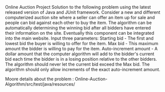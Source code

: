 Online Auction Project
Solution to the following problem using the latest released version of Java and JUnit framework.
Consider a new and different computerized auction site where a seller can offer an item up for sale and people can bid against each other to buy the item. The algorithm can be automatically determining the winning bid after all bidders have entered their information on the site. Eventually this component can be integrated into the main website.
Input three parameters:
Starting bid - The first and lowest bid the buyer is willing to offer for the item.
Max bid - This maximum amount the bidder is willing to pay for the item.
Auto-increment amount - A dollar amount that the computer algorithm will add to the bidder's current bid each time the bidder is in a losing position relative to the other bidders. The algorithm should never let the current bid exceed the Max bid. The algorithm should only allow increments of the exact auto-increment amount.

Moore details about the problem : Online-Auction-Algorithm/src/test/java/resources/

